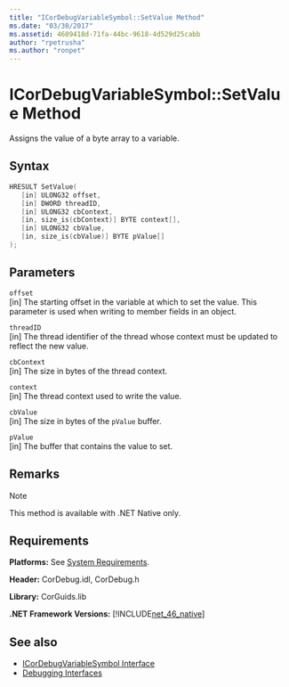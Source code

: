 ```yaml
---
title: "ICorDebugVariableSymbol::SetValue Method"
ms.date: "03/30/2017"
ms.assetid: 4609418d-71fa-44bc-9618-4d529d25cabb
author: "rpetrusha"
ms.author: "ronpet"
---
```

# ICorDebugVariableSymbol::SetValue Method
Assigns the value of a byte array to a variable.  
  
## Syntax  
  
```cpp  
HRESULT SetValue(  
   [in] ULONG32 offset,  
   [in] DWORD threadID,  
   [in] ULONG32 cbContext,  
   [in, size_is(cbContext)] BYTE context[],  
   [in] ULONG32 cbValue,  
   [in, size_is(cbValue)] BYTE pValue[]  
);  
```  
  
## Parameters  
 `offset`  
 [in] The starting offset in the variable at which to set the value. This parameter is used when writing to member fields in an object.  
  
 `threadID`  
 [in] The thread identifier of the thread whose context must be updated to reflect the new value.  
  
 `cbContext`  
 [in] The size in bytes of the thread context.  
  
 `context`  
 [in] The thread context used to write the value.  
  
 `cbValue`  
 [in] The size in bytes of the `pValue` buffer.  
  
 `pValue`  
 [in] The buffer that contains the value to set.  
  
## Remarks  
  
> [!NOTE]
>  This method is available with .NET Native only.  
  
## Requirements  
 **Platforms:** See [System Requirements](../../../../docs/framework/get-started/system-requirements.md).  
  
 **Header:** CorDebug.idl, CorDebug.h  
  
 **Library:** CorGuids.lib  
  
 **.NET Framework Versions:** [!INCLUDE[net_46_native](../../../../includes/net-46-native-md.md)]  
  
## See also

- [ICorDebugVariableSymbol Interface](../../../../docs/framework/unmanaged-api/debugging/icordebugvariablesymbol-interface.md)
- [Debugging Interfaces](../../../../docs/framework/unmanaged-api/debugging/debugging-interfaces.md)
